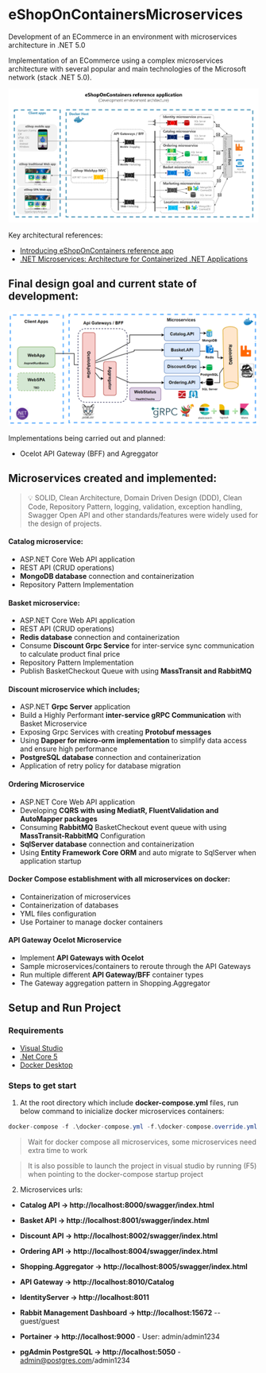# eShopOnContainersMicroservices
Development of an ECommerce in an environment with microservices architecture in .NET 5.0

Implementation of an ECommerce using a complex microservices architecture with several popular and main technologies of the Microsoft network (stack .NET 5.0).

![Microsoft_eShopOn](/helperResourcesAssets/eShopOnContainers-Architecture-Microsoft.png)

Key architectural references:
* [Introducing eShopOnContainers reference app](https://docs.microsoft.com/en-us/dotnet/architecture/cloud-native/introduce-eshoponcontainers-reference-app)
* [.NET Microservices: Architecture for Containerized .NET Applications](https://docs.microsoft.com/en-us/dotnet/architecture/microservices/)

## Final design goal and current state of development:

![Microservices_Arch_Applied](/helperResourcesAssets/Applied%20Project%20Architecture.png)

Implementations being carried out and planned:
- Ocelot API Gateway (BFF) and Agreggator

## Microservices created and implemented:

> 💡 SOLID, Clean Architecture, Domain Driven Design (DDD), Clean Code, Repository Pattern, logging, validation, exception handling, Swagger Open API and other standards/features were widely used for the design of projects.

#### Catalog microservice: 
* ASP.NET Core Web API application 
* REST API (CRUD operations)
* **MongoDB database** connection and containerization
* Repository Pattern Implementation

#### Basket microservice: 
* ASP.NET Core Web API application 
* REST API (CRUD operations)
* **Redis database** connection and containerization
* Consume **Discount Grpc Service** for inter-service sync communication to calculate product final price
* Repository Pattern Implementation
* Publish BasketCheckout Queue with using **MassTransit and RabbitMQ**

#### Discount microservice which includes;
* ASP.NET **Grpc Server** application
* Build a Highly Performant **inter-service gRPC Communication** with Basket Microservice
* Exposing Grpc Services with creating **Protobuf messages**
* Using **Dapper for micro-orm implementation** to simplify data access and ensure high performance
* **PostgreSQL database** connection and containerization
* Application of retry policy for database migration

#### Ordering Microservice
* ASP.NET Core Web API application 
* Developing **CQRS with using MediatR, FluentValidation and AutoMapper packages**
* Consuming **RabbitMQ** BasketCheckout event queue with using **MassTransit-RabbitMQ** Configuration
* **SqlServer database** connection and containerization
* Using **Entity Framework Core ORM** and auto migrate to SqlServer when application startup

#### Docker Compose establishment with all microservices on docker:
* Containerization of microservices
* Containerization of databases
* YML files configuration
* Use Portainer to manage docker containers

#### API Gateway Ocelot Microservice
* Implement **API Gateways with Ocelot**
* Sample microservices/containers to reroute through the API Gateways
* Run multiple different **API Gateway/BFF** container types	
* The Gateway aggregation pattern in Shopping.Aggregator

## Setup and Run Project

### Requirements

* [Visual Studio](https://visualstudio.microsoft.com/downloads/)
* [.Net Core 5](https://dotnet.microsoft.com/download/dotnet-core/5)
* [Docker Desktop](https://www.docker.com/products/docker-desktop)

### Steps to get start

1. At the root directory which include **docker-compose.yml** files, run below command to inicialize docker microservices containers:
```csharp
docker-compose -f .\docker-compose.yml -f.\docker-compose.override.yml up -d --build
```
> Wait for docker compose all microservices, some microservices need extra time to work

> It is also possible to launch the project in visual studio by running (F5) when pointing to the docker-compose startup project

2. Microservices urls:

* **Catalog API -> http://localhost:8000/swagger/index.html**
* **Basket API -> http://localhost:8001/swagger/index.html**
* **Discount API -> http://localhost:8002/swagger/index.html**
* **Ordering API -> http://localhost:8004/swagger/index.html**

* **Shopping.Aggregator -> http://localhost:8005/swagger/index.html**
* **API Gateway -> http://localhost:8010/Catalog**
* **IdentityServer -> http://localhost:8011**

* **Rabbit Management Dashboard -> http://localhost:15672** -- guest/guest
* **Portainer -> http://localhost:9000** - User: admin/admin1234
* **pgAdmin PostgreSQL -> http://localhost:5050** - admin@postgres.com/admin1234
